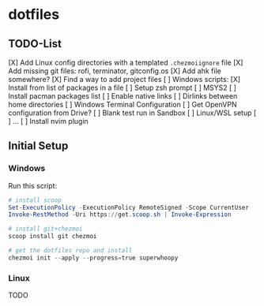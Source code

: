 # dotfiles

## TODO-List

[X] Add Linux config directories with a templated `.chezmoiignore` file
[X] Add missing git files: rofi, terminator, gitconfig.os
[X] Add ahk file somewhere?
[X] Find a way to add project files
[ ] Windows scripts:
    [X] Install from list of packages in a file
    [ ] Setup zsh prompt
    [ ] MSYS2
        [ ] Install pacman packages list
        [ ] Enable native links
        [ ] Dirlinks between home directories
    [ ] Windows Terminal Configuration
    [ ] Get OpenVPN configuration from Drive?
[ ] Blank test run in Sandbox
[ ] Linux/WSL setup
    [ ] ...
[ ] Install nvim plugin


## Initial Setup

### Windows

Run this script:

```ps1
# install scoop
Set-ExecutionPolicy -ExecutionPolicy RemoteSigned -Scope CurrentUser
Invoke-RestMethod -Uri https://get.scoop.sh | Invoke-Expression

# install git+chezmoi
scoop install git chezmoi

# get the dotfiles repo and install
chezmoi init --apply --progress=true superwhoopy
```


### Linux

TODO



